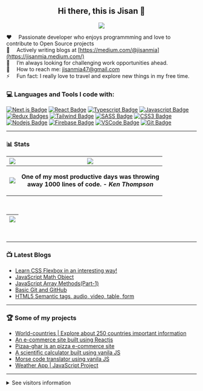 <!-- thems: #gh-dark-mode-only, #gh-light-mode-only  -->

<h2 align="center"> Hi there, this is Jisan 👋</h2>

<p align="center">
    <img src="https://user-images.githubusercontent.com/61211600/230232400-965fa7c0-f37d-4ad0-91eb-ed11c2002f03.png" />
</p>



:hearts: &emsp;Passionate developer who enjoys programmming and love to contribute to Open Source projects  <br />
💬 &emsp;Actively writing blogs at [https://medium.com/@jisanmia](https://jisanmia.medium.com/)<br />
🌋 &emsp;I’m always looking for challenging work opportunities ahead.<br />
:e-mail: &emsp;How to reach me: jisanmia47@gmail.com<br/>
⚡ &emsp;Fun fact: I really love to travel and explore new things in my free time.<br />


### 💻 Languages and Tools I code with:
[![Next.js Badge](https://img.shields.io/badge/next.js-000000?style=for-the-badge&logo=nextdotjs&logoColor=white)](#)
[![React Badge](https://img.shields.io/badge/-React-61DBFB?style=for-the-badge&labelColor=black&logo=react&logoColor=61DBFB)](#)
[![Typescript Badge](https://img.shields.io/badge/-Typescript-007acc?style=for-the-badge&labelColor=black&logo=typescript&logoColor=007acc)](#)
[![Javascript Badge](https://img.shields.io/badge/-Javascript-F0DB4F?style=for-the-badge&labelColor=black&logo=javascript&logoColor=F0DB4F)](#) 
[![Redux Badges](https://img.shields.io/badge/redux-FFFFFF?style=for-the-badge&logo=redux&logoColor=7248B6)](#)
[![Tailwind Badge](https://img.shields.io/badge/Tailwind%20CSS-092749?style=for-the-badge&logo=tailwindcss&logoColor=06B6D4&labelColor=000000)](#) 
[![SASS Badge](https://img.shields.io/badge/Sass-CC6699?style=for-the-badge&logo=sass&logoColor=white)](#)
[![CSS3 Badge](https://img.shields.io/badge/css3-EFEFEF?style=for-the-badge&logo=css3&logoColor=254BDD)](#)
[![Nodejs Badge](https://img.shields.io/badge/-Nodejs-3C873A?style=for-the-badge&labelColor=black&logo=node.js&logoColor=3C873A)](#) 
[![Firebase Badge](https://img.shields.io/badge/firebase-EFEFEF?style=for-the-badge&logo=firebase&logoColor=F76C00)](#)
[![VSCode Badge](https://img.shields.io/badge/Visual_Studio-5C2D91?style=for-the-badge&logo=visual%20studio&logoColor=white)](#) 
[![Git Badge](https://img.shields.io/badge/Git-F05032?style=for-the-badge&logo=git&logoColor=white)](#)
<!-- 
[![Bootstrap Badge](https://img.shields.io/badge/bootstrap-7010EF?style=for-the-badge&logo=bootstrap&logoColor=white)](#)
[![Express.js Badge](https://img.shields.io/badge/Express.js-000000?style=for-the-badge&logo=express&logoColor=white)](#) 
[![MongoDB Badge](https://img.shields.io/badge/MongoDB-4EA94B?style=for-the-badge&logo=mongodb&logoColor=white)](#)  -->
---


### 📊 Stats



| <picture><source srcset="https://github-readme-streak-stats.herokuapp.com?user=Jisan-mia&theme=tokyonight&hide_border=true&date_format=M%20j%5B%2C%20Y%5D)" media="(prefers-color-scheme: dark)"/><source srcset="https://github-readme-streak-stats.herokuapp.com?user=Jisan-mia&hide_border=true&theme=default&date_format=M%20j%5B%2C%20Y%5D)" media="(prefers-color-scheme: light), (prefers-color-scheme: no-preference)"/><img src="https://github-readme-streak-stats.herokuapp.com?user=Jisan-mia&hide_border=true&date_format=M%20j%5B%2C%20Y%5D)" /></picture> | <picture><source srcset="https://github-readme-stats.jisan-mia.vercel.app/api?username=jisan-mia&show_icons=true&include_all_commits=true&theme=tokyonight&hide_border=true" media="(prefers-color-scheme: dark)"/><source srcset="https://github-readme-stats.jisan-mia.vercel.app/api?username=jisan-mia&show_icons=true&hide_border=true&include_all_commits=true&theme=default" media="(prefers-color-scheme: light), (prefers-color-scheme: no-preference)"/><img src="https://github-readme-stats.jisan-mia.vercel.app/api?username=jisan-mia&show_icons=true&include_all_commits=true&hide_border=true" /></picture> |
|--|--|
| <picture><source srcset="https://github-readme-stats.jisan-mia.vercel.app/api/top-langs/?username=jisan-mia&layout=compact&theme=tokyonight&hide_border=true" media="(prefers-color-scheme: dark)"/><source srcset="https://github-readme-stats.jisan-mia.vercel.app/api/top-langs/?username=jisan-mia&layout=compact&theme=default&hide_border=true" media="(prefers-color-scheme: light), (prefers-color-scheme: no-preference)"/><img src="https://github-readme-stats.jisan-mia.vercel.app/api/top-langs/?username=jisan-mia&layout=compact&hide_border=true" /></picture> | <p align="center"><b >One of my most productive days was throwing <br /> away 1000 lines of code. - <i>Ken Thompson </i></b> </p> |

<br />

| <picture><source srcset="https://github-readme-activity-graph.cyclic.app/graph?username=Jisan-mia&bg_color=1a1b27&color=1f6feb&line=38bcad&point=628fdb&area=true&hide_border=true" media="(prefers-color-scheme: dark)"/><source srcset="https://github-readme-activity-graph.cyclic.app/graph?username=Jisan-mia&bg_color=ffffff&color=000000&line=FB8C00&point=000000&area=true" media="(prefers-color-scheme: light), (prefers-color-scheme: no-preference)"/><img src="https://github-readme-activity-graph.cyclic.app/graph?username=Jisan-mia&bg_color=1a1b27&color=1f6feb&line=38bcad&point=628fdb&area=true&hide_border=true" /></picture> |  
|--|

<br />

---

### 📺 Latest Blogs

<!-- BLOG:START -->

- [Learn CSS Flexbox in an interesting way! ](https://jisanmia.medium.com/learn-css-flexbox-in-an-interesting-way-3ed3c826efb9)
- [JavaScript Math Object ](https://jisanmia.medium.com/javascript-math-object-997a9f70117d)
- [JavaScript Array Methods(Part-1)](https://jisanmia.medium.com/javascript-array-methods-part-1-36d05bc900b3)
- [Basic Git and GitHub ](https://www.linkedin.com/pulse/100daycode-day-3-basic-git-github-jisan-mia/)
- [HTML5 Semantic tags, audio, video, table, form ](https://www.linkedin.com/pulse/day-7-html5-semantic-tags-audio-video-table-form-jisan-mia/)
<!--  BLOG:END -->

---

### 🏆 Some of my projects

- [World-countries | Explore about 250 countries important information ](https://world-countriees.netlify.app/)
- [An e-commerce site built using Reactjs](https://e-shop12.netlify.app/)
- [Pizaa-ghar is an pizza e-commerce site](https://github.com/Jisan-mia/PizzaGhor)
- [A scientific calculator built using vanila JS ](https://github.com/Jisan-mia/dCalc)
- [Morse code translator using vanila JS ](https://github.com/Jisan-mia/morse-trnsltor)
- [Weather App | JavaScript Project ](https://jisan-mia.github.io/weather-app-js/)

---

<details><summary>See visitors information</summary>

>Counting of visitors to this page in this section started from September 19, 2022

<div><img src="https://s11.flagcounter.com/count2/pqml/bg_FFFFFF/txt_000000/border_CCCCCC/columns_2/maxflags_10/viewers_0/labels_0/pageviews_0/flags_0/percent_0/" alt="Flag Counter" border="0"></div>
<div><img src="https://profile-counter.glitch.me/jisan-mia/count.svg" alt="Flag Counter" border="0"></div>

</details>

